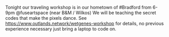 Tonight our traveling workshop is in our hometown of #Bradford from 6-9pm @fuseartspace (near B&amp;M / Wilkos) We will be teaching the secret codes that make the pixels dance. See https://www.outlands.network/wetgenes-workshop for details, no previous experience necessary  just bring a laptop to code on. 